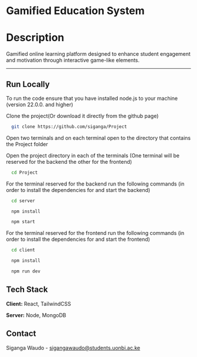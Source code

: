 
# Gamified Education System


# Description
Gamified online learning platform designed to enhance student engagement and motivation through interactive game-like elements.

---

## Run Locally

To run  the code ensure that you have installed node.js to your machine (version 22.0.0. and higher)


Clone the project(Or download it directly from the github page)

```bash
  git clone https://github.com/siganga/Project
```

Open two terminals and on each terminal open to the directory that contains the Project folder

Open the project directory in each of the terminals (One terminal will be reserved for the backend the other for the frontend)

```bash
  cd Project
```

For the  terminal reserved for the backend run the following commands (in order to install the dependencies for and start the backend)


```bash
  cd server
```
```bash
  npm install
```
```bash
  npm start
```

For the  terminal reserved for the frontend run the following commands (in order to install the dependencies for and start the frontend)

```bash
  cd client
```
```bash
  npm install
```
```bash
  npm run dev
```







## Tech Stack

**Client:** React, TailwindCSS

**Server:** Node, MongoDB


## Contact
Siganga Waudo - sigangawaudo@students.uonbi.ac.ke





